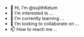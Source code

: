 - 👋 Hi, I’m @sujithKelum
- 👀 I’m interested in ...
- 🌱 I’m currently learning ...
- 💞️ I’m looking to collaborate on ...
- 📫 How to reach me ...

<!---
sujithKelum/sujithKelum is a ✨ special ✨ repository because its `README.md` (this file) appears on your GitHub profile.
You can click the Preview link to take a look at your changes.
--->
